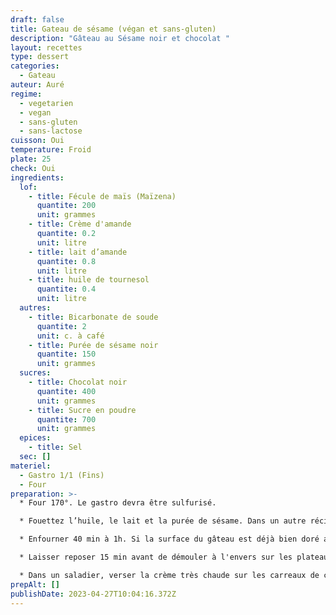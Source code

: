 ```yaml
---
draft: false
title: Gateau de sésame (végan et sans-gluten)
description: "Gâteau au Sésame noir et chocolat "
layout: recettes
type: dessert
categories:
  - Gateau
auteur: Auré
regime:
  - vegetarien
  - vegan
  - sans-gluten
  - sans-lactose
cuisson: Oui
temperature: Froid
plate: 25
check: Oui
ingredients:
  lof:
    - title: Fécule de maïs (Maïzena)
      quantite: 200
      unit: grammes
    - title: Crème d'amande
      quantite: 0.2
      unit: litre
    - title: lait d’amande
      quantite: 0.8
      unit: litre
    - title: huile de tournesol
      quantite: 0.4
      unit: litre
  autres:
    - title: Bicarbonate de soude
      quantite: 2
      unit: c. à café
    - title: Purée de sésame noir
      quantite: 150
      unit: grammes
  sucres:
    - title: Chocolat noir
      quantite: 400
      unit: grammes
    - title: Sucre en poudre
      quantite: 700
      unit: grammes
  epices:
    - title: Sel
  sec: []
materiel:
  - Gastro 1/1 (Fins)
  - Four
preparation: >-
  * Four 170°. Le gastro devra être sulfurisé.

  * Fouettez l’huile, le lait et la purée de sésame. Dans un autre récipient, mélangez la poudre d’amande, le sucre et la maïzena. Versez le mélange des liquides dans le mélange d’ingrédients secs et mélangez bien jusqu’à ce que l’appareil soit homogène (le mélange obtenu est assez liquide, c’est normal) Verser dans le gastro sulfurisé. 

  * Enfourner 40 min à 1h. Si la surface du gâteau est déjà bien doré avant la fin de la cuisson, recouvrez-le d’une feuille d’aluminium et poursuivez la cuisson. Test à la pointe du couteau qui doit être sèche.

  * Laisser reposer 15 min avant de démouler à l'envers sur les plateaux. Faire chauffer la crème liquide. 

  * Dans un saladier, verser la crème très chaude sur les carreaux de chocolat. Enfin, glacer le gâteau!
prepAlt: []
publishDate: 2023-04-27T10:04:16.372Z
---
```

